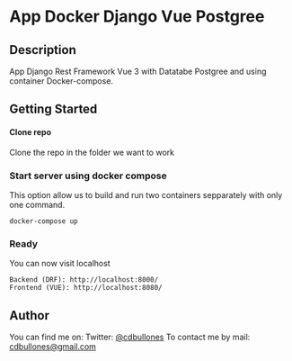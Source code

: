 # App Docker Django Vue Postgree

## Description
App Django Rest Framework Vue 3 with Datatabe Postgree  and using container Docker-compose.

## Getting Started

#### Clone repo
Clone the repo in the folder we want to work 

### Start server using docker compose
This option allow us to build and run two containers sepparately with only one command.  
```Docker
docker-compose up
```
### Ready
You can now visit localhost
```
Backend (DRF): http://localhost:8000/
Frontend (VUE): http://localhost:8080/
```
## Author
You can find me on:
Twitter: [@cdbullones](https://twitter.com/cdbullones)
To contact me by mail:
cdbullones@gmail.com